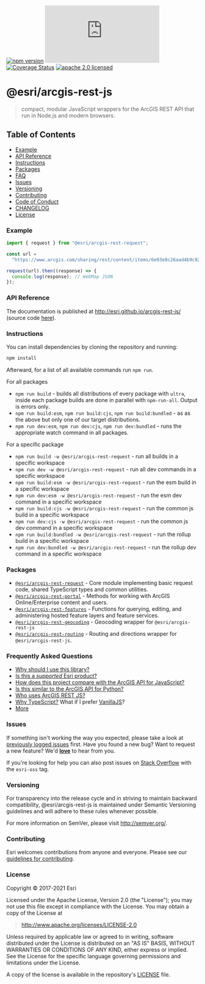 [![npm version][npm-img]][npm-url]
[![gzip bundle size][gzip-image]][npm-url]
[![Coverage Status][coverage-img]][coverage-url]
[![apache 2.0 licensed][license-img]][license-url]

[npm-img]: https://img.shields.io/npm/v/@esri/arcgis-rest-request.svg?style=flat-square
[npm-url]: https://www.npmjs.com/package/@esri/arcgis-rest-request
[gzip-image]: https://img.badgesize.io/https://unpkg.com/@esri/arcgis-rest-request/dist/bundled/request.umd.min.js?compression=gzip
[coverage-img]: https://codecov.io/gh/Esri/arcgis-rest-js/branch/master/graph/badge.svg
[coverage-url]: https://codecov.io/gh/Esri/arcgis-rest-js
[license-img]: https://img.shields.io/badge/license-Apache%202.0-orange.svg?style=flat-square
[license-url]: #license

# @esri/arcgis-rest-js

> compact, modular JavaScript wrappers for the ArcGIS REST API that run in Node.js and modern browsers.

## Table of Contents

- [Example](#example)
- [API Reference](#api-reference)
- [Instructions](#instructions)
- [Packages](#packages)
- [FAQ](#frequently-asked-questions)
- [Issues](#issues)
- [Versioning](#versioning)
- [Contributing](#contributing)
- [Code of Conduct](/CODE_OF_CONDUCT.md)
- [CHANGELOG](/CHANGELOG.md)
- [License](#license)

### Example

```js
import { request } from "@esri/arcgis-rest-request";

const url =
  "https://www.arcgis.com/sharing/rest/content/items/6e03e8c26aad4b9c92a87c1063ddb0e3/data";

request(url).then((response) => {
  console.log(response); // WebMap JSON
});
```

### API Reference

The documentation is published at http://esri.github.io/arcgis-rest-js/ (source code [here](/docs/src)).

### Instructions

You can install dependencies by cloning the repository and running:

```bash
npm install
```

Afterward, for a list of all available commands run `npm run`.

For all packages

- `npm run build` - builds all distributions of every package with `ultra`, inside each package builds are done in parallel with `npm-run-all`. Output is errors only.
- `npm run build:esm`, `npm run build:cjs`, `npm run build:bundled` - as as the above but only one of our target distributions.
- `npm run dev:esm`, `npm run dev:cjs`, `npm run dev:bundled` - runs the appropriate watch command in all packages.

For a specific package

- `npm run build -w @esri/arcgis-rest-request` - run all builds in a specific workspace
- `npm run dev -w @esri/arcgis-rest-request` - run all dev commands in a specific workspace
- `npm run build:esm -w @esri/arcgis-rest-request` - run the esm build in a specific workspace
- `npm run dev:esm -w @esri/arcgis-rest-request` - run the esm dev command in a specific workspace
- `npm run build:cjs -w @esri/arcgis-rest-request` - run the common js build in a specific workspace
- `npm run dev:cjs -w @esri/arcgis-rest-request` - run the common js dev command in a specific workspace
- `npm run build:bundled -w @esri/arcgis-rest-request` - run the rollup build in a specific workspace
- `npm run dev:bundled -w @esri/arcgis-rest-request` - run the rollup dev command in a specific workspace

### Packages

- [`@esri/arcgis-rest-request`](./packages/arcgis-rest-request/) - Core module implementing basic request code, shared TypeScript types and common utilities.
- [`@esri/arcgis-rest-portal`](./packages/arcgis-rest-portal) - Methods for working with ArcGIS Online/Enterprise content and users.
- [`@esri/arcgis-rest-features`](./packages/arcgis-rest-features) - Functions for querying, editing, and administering hosted feature layers and feature services.
- [`@esri/arcgis-rest-geocoding`](./packages/arcgis-rest-geocoding) - Geocoding wrapper for `@esri/arcgis-rest-js`
- [`@esri/arcgis-rest-routing`](./packages/arcgis-rest-routing) - Routing and directions wrapper for `@esri/arcgis-rest-js`.

### Frequently Asked Questions

- [Why should I use this library?](https://esri.github.io/arcgis-rest-js/guides/package-overview/)
- [Is this a _supported_ Esri product?](docs/FAQ.md#is-this-a-supported-esri-product)
- [How does this project compare with the ArcGIS API for JavaScript?](docs/FAQ.md#comparison-with-the-arcgis-api-for-javascript)
- [Is this similar to the ArcGIS API for Python?](docs/FAQ.md#comparison-with-the-arcgis-api-for-python)
- [Who uses ArcGIS REST JS?](docs/FAQ.md#who-is-using-these-packages)
- [Why TypeScript?](docs/FAQ.md#why-typescript) What if I prefer [VanillaJS](https://stackoverflow.com/questions/20435653/what-is-vanillajs)?
- [More](https://github.com/Esri/arcgis-rest-js/issues?q=is%3Aissue+sort%3Aupdated-desc+label%3Afaq+is%3Aclosed)

### Issues

If something isn't working the way you expected, please take a look at [previously logged issues](https://github.com/Esri/arcgis-rest-js/issues) first. Have you found a new bug? Want to request a new feature? We'd [**love**](https://github.com/Esri/arcgis-rest-js/issues/new) to hear from you.

If you're looking for help you can also post issues on [Stack Overflow](https://stackoverflow.com/questions/tagged/esri-oss) with the `esri-oss` tag.

### Versioning

For transparency into the release cycle and in striving to maintain backward compatibility, @esri/arcgis-rest-js is maintained under Semantic Versioning guidelines and will adhere to these rules whenever possible.

For more information on SemVer, please visit <http://semver.org/>.

### Contributing

Esri welcomes contributions from anyone and everyone. Please see our [guidelines for contributing](CONTRIBUTING.md).

### License

Copyright &copy; 2017-2021 Esri

Licensed under the Apache License, Version 2.0 (the "License");
you may not use this file except in compliance with the License.
You may obtain a copy of the License at

> http://www.apache.org/licenses/LICENSE-2.0

Unless required by applicable law or agreed to in writing, software
distributed under the License is distributed on an "AS IS" BASIS,
WITHOUT WARRANTIES OR CONDITIONS OF ANY KIND, either express or implied.
See the License for the specific language governing permissions and
limitations under the License.

A copy of the license is available in the repository's [LICENSE](./LICENSE) file.
